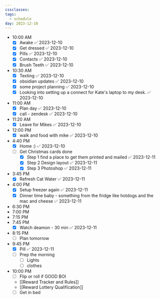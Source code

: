 ```yaml
---
cssclasses: 
tags:
  - schedule
day: 2023-12-10
---
```


- <span class="green">10:00 AM</span>
	- [x] Awake ✅ 2023-12-10
	- [x] Get dressed ✅ 2023-12-10
	- [x] Pills ✅ 2023-12-10
	- [x] Contacts ✅ 2023-12-10
	- [x] Brush Teeth ✅ 2023-12-10
- <span class="green">10:30 AM</span>
	- [x] Texting ✅ 2023-12-10
	- [x] obsidian updates ✅ 2023-12-10
	- [x] some project planning ✅ 2023-12-10
	- [x] Looking into setting up a connect for Kate's laptop to my desk. ✅ 2023-12-10
- <span class="green">11:00 AM</span>
	- [x] Plan day ✅ 2023-12-10
	- [x] call - zendesk ✅ 2023-12-10
- <span class="green">11:20 AM</span>
	- [x] Leave for Mikes ✅ 2023-12-10
- <span class="green">12:00 PM</span>
	- [x] walk and food with mike ✅ 2023-12-10
- <span class="green">4:40 PM</span>
	- [x] Home :) ✅ 2023-12-10
	- [ ] Get Christmas cards done
		- [x] Step 1 find a place to get them printed and mailed ✅ 2023-12-11
		- [x] Step 2 Design layout ✅ 2023-12-11
		- [x] Step 3 Photoshop ✅ 2023-12-11
- <span class="green">3:45 PM</span>
	- [x] Refresh Cat Water ✅ 2023-12-11
- <span class="green">4:00 PM</span>
	- [x] Setup freezer again ✅ 2023-12-11
	- [x] Dinner time baby - something from the fridge like hotdogs and the mac and cheese ✅ 2023-12-11
- <span class="green">6:30 PM</span>
- <span class="green">7:00 PM</span>
- <span class="green">7:15 PM</span>
- <span class="green">7:45 PM</span>
	- [x] Watch deamon - 30 min ✅ 2023-12-11
- <span class="green">8:15 PM</span>
	- [ ] Plan tomorrow
- <span class="green">9:45 PM</span>
	- [x] Pill ✅ 2023-12-11
	- [ ] Prep the morning
		- [ ] Lights
		- [ ] clothes
- <span class="green">10:00 PM</span>
	- [ ] Flip or roll if GOOD BOI
	- [[Reward Tracker and Rules]]
	- [[Reward Lottery Qualification]]
	- [ ] Get in bed